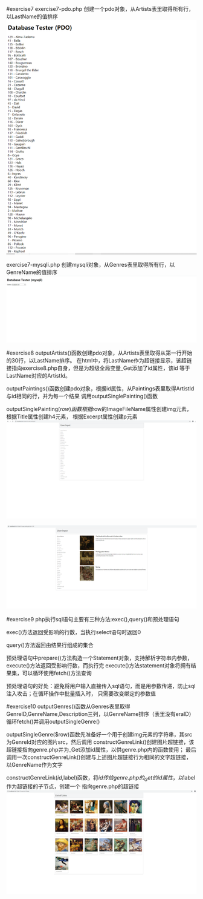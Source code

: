 #exercise7
exercise7-pdo.php 创建一个pdo对象，从Artists表里取得所有行，以LastName的值排序
![Image1](screenshots/exercise7-1.png)

exercise7-mysqli.php 创建mysqli对象，从Genres表里取得所有行，以GenreName的值排序
![Image2](screenshots/exercise7-2.png)

#exercise8 
outputArtists()函数创建pdo对象，从Artists表里取得从第一行开始的30行，以LastName排序。
在html中，将LastName作为超链接显示，该超链接指向exercise8.php自身，但是为超级全局变量_Get添加了id属性，该id
等于LastName对应的ArtistId。

outputPaintings()函数创建pdo对象，根据id属性，从Paintings表里取得ArtistId与id相同的行，并为每一个结果
调用outputSinglePainting()函数

outputSinglePainting($row)函数根据$row的ImageFileName属性创建img元素，根据Title属性创建h4元素，
根据Excerpt属性创建p元素
![Image3](screenshots/exercise8-1.png)


![Image4](screenshots/exercise8-2.png)

#exercise9
php执行sql语句主要有三种方法:exec(),query()和预处理语句

exec()方法返回受影响的行数，当执行select语句时返回0

query()方法返回由结果行组成的集合

预处理语句中prepare()方法构造一个Statement对象，支持解析字符串内参数，execute()方法返回受影响行数，而执行完
execute()方法statement对象将拥有结果集，可以循环使用fetch()方法查询

预处理语句的好处：避免将用户输入直接传入sql语句，而是用参数传递，防止sql注入攻击；在循环操作中批量插入时，
只需要改变绑定的参数值

#exercise10
outputGenres()函数从Genres表里取得GenreID,GenreName,Description三列，以GenreName排序（表里没有eraID）
循环fetch()并调用outputSingleGenre()

outputSingleGenre($row)函数先准备好一个用于创建img元素的字符串，其src为GenreId对应的图片src，然后调用
constructGenreLink()创建图片超链接，该超链接指向genre.php并为_Get添加id属性，以供genre.php内的函数使用；
最后调用一次constructGenreLink()创建与上述图片超链接行为相同的文字超链接，以GenreName作为文字

constructGenreLink($id,$label)函数，将$id传给genre.php的_Get的id属性，以$label作为超链接的子节点，创建一个
指向genre.php的超链接
![Image5](screenshots/exercise10.png)